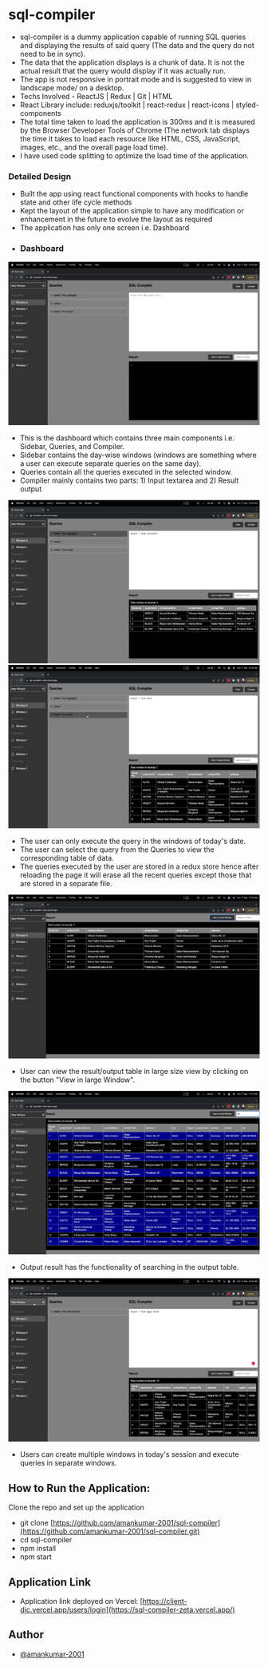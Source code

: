 # sql-compiler

- sql-compiler is a dummy application capable of running SQL queries and displaying the results of said query (The data and the query do not need to be in sync).
- The data that the application displays is a chunk of data. It is not the actual result that the query would display if it was actually run.
- The app is not responsive in portrait mode and is suggested to view in landscape mode/ on a desktop.
- Techs Involved - ReactJS | Redux | Git | HTML
- React Library include:  reduxjs/toolkit | react-redux | react-icons | styled-components
- The total time taken to load the application is 300ms and it is measured by the Browser Developer Tools of Chrome (The network tab displays the time it takes to load each resource like HTML, CSS, JavaScript, images, etc., and the overall page load time).
- I have used code splitting to optimize the load time of the application.
  
### Detailed Design

- Built the app using react functional components with hooks to handle state and other life cycle methods
- Kept the layout of the application simple to have any modification or enhancement in the future to evolve the layout as required
- The application has only one screen i.e. Dashboard
- ### Dashboard
![alt text](./public/Screenshots/Screenshot1.png)
- This is the dashboard which contains three main components i.e. Sidebar, Queries, and Compiler.
- Sidebar contains the day-wise windows (windows are something where a user can execute separate queries on the same day).
- Queries contain all the queries executed in the selected window.
- Compiler mainly contains two parts: 1) Input textarea and 2) Result output
  
![alt text](./public/Screenshots/Screenshot2.png) 
![alt text](./public/Screenshots/Screenshot3.png) 
- The user can only execute the query in the windows of today's date.
- The user can select the query from the Queries to view the corresponding table of data.
- The queries executed by the user are stored in a redux store hence after reloading the page it will erase all the recent queries except those that are stored in a separate file.

![alt text](./public/Screenshots/Screenshot4.png) 
- User can view the result/output table in large size view by clicking on the button "View in large Window".

![alt text](./public/Screenshots/Screenshot5.png) 
- Output result has the functionality of searching in the output table.

![alt text](./public/Screenshots/Screenshot6.png) 
- Users can create multiple windows in today's session and execute queries in separate windows.

## How to Run the Application:

Clone the repo and set up the application

- git clone [https://github.com/amankumar-2001/sql-compiler](https://github.com/amankumar-2001/sql-compiler.git)
- cd sql-compiler
- npm install
- npm start

## Application Link

- Application link deployed on Vercel: [https://client-dic.vercel.app/users/login](https://sql-compiler-zeta.vercel.app/)
  
## Author

- [@amankumar-2001](https://www.github.com/amankumar-2001)


